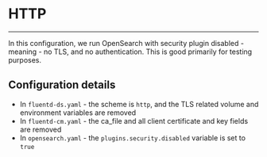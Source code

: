 # HTTP
---

In this configuration, we run OpenSearch with security plugin disabled - meaning - no TLS, and no authentication.
This is good primarily for testing purposes.


## Configuration details
* In `fluentd-ds.yaml` - the scheme is `http`, and the TLS related volume and environment variables are removed
* In `fluentd-cm.yaml` - the ca_file and all client certificate and key fields are removed
* In `opensearch.yaml` - the `plugins.security.disabled` variable is set to `true`

